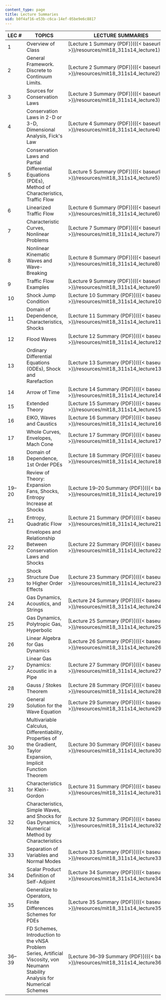 ```yaml
---
content_type: page
title: Lecture Summaries
uid: b0f4af16-e53b-c6ca-14ef-05be9e6c8817
---
```


| LEC # | TOPICS  | LECTURE SUMMARIES |
| --- | --- | --- |
| 1 | Overview of Class | [Lecture 1 Summary (PDF)]({{< baseurl >}}/resources/mit18_311s14_lecture1) |
| 2 | General Framework. Discrete to Continuum Limits.  | [Lecture 2 Summary (PDF)]({{< baseurl >}}/resources/mit18_311s14_lecture2) |
| 3 | Sources for Conservation Laws | [Lecture 3 Summary (PDF)]({{< baseurl >}}/resources/mit18_311s14_lecture3) |
| 4 | Conservation Laws in 2-D or 3-D, Dimensional Analysis, Fick's Law | [Lecture 4 Summary (PDF)]({{< baseurl >}}/resources/mit18_311s14_lecture4) |
| 5 | Conservation Laws and Partial Differential Equations (PDEs), Method of Characteristics, Traffic Flow | [Lecture 5 Summary (PDF)]({{< baseurl >}}/resources/mit18_311s14_lecture5) |
| 6 | Linearized Traffic Flow | [Lecture 6 Summary (PDF)]({{< baseurl >}}/resources/mit18_311s14_lecture6) |
| 7 | Characteristic Curves, Nonlinear Problems | [Lecture 7 Summary (PDF)]({{< baseurl >}}/resources/mit18_311s14_lecture7) |
| 8 | Nonlinear Kinematic Waves and Wave-Breaking | [Lecture 8 Summary (PDF)]({{< baseurl >}}/resources/mit18_311s14_lecture8) |
| 9 | Traffic Flow Examples | [Lecture 9 Summary (PDF)]({{< baseurl >}}/resources/mit18_311s14_lecture9) |
| 10 | Shock Jump Condition | [Lecture 10 Summary (PDF)]({{< baseurl >}}/resources/mit18_311s14_lecture10) |
| 11 | Domain of Dependence, Characteristics, Shocks | [Lecture 11 Summary (PDF)]({{< baseurl >}}/resources/mit18_311s14_lecture11) |
| 12 | Flood Waves | [Lecture 12 Summary (PDF)]({{< baseurl >}}/resources/mit18_311s14_lecture12) |
| 13 | Ordinary Differential Equations (ODEs), Shock and Rarefaction | [Lecture 13 Summary (PDF)]({{< baseurl >}}/resources/mit18_311s14_lecture13) |
| 14 | Arrow of Time | [Lecture 14 Summary (PDF)]({{< baseurl >}}/resources/mit18_311s14_lecture14) |
| 15 | Extended Theory | [Lecture 15 Summary (PDF)]({{< baseurl >}}/resources/mit18_311s14_lecture15) |
| 16 | EIKO, Waves and Caustics | [Lecture 16 Summary (PDF)]({{< baseurl >}}/resources/mit18_311s14_lecture16) |
| 17 | Whole Curves, Envelopes, Mach Cone | [Lecture 17 Summary (PDF)]({{< baseurl >}}/resources/mit18_311s14_lecture17) |
| 18 | Domain of Dependence, 1st Order PDEs | [Lecture 18 Summary (PDF)]({{< baseurl >}}/resources/mit18_311s14_lecture18) |
| 19–20 | Review of Theory: Expansion Fans, Shocks, Entropy Increase at Shocks | [Lecture 19–20 Summary (PDF)]({{< baseurl >}}/resources/mit18_311s14_lecture19_20) |
| 21 | Entropy, Quadratic Flow | [Lecture 21 Summary (PDF)]({{< baseurl >}}/resources/mit18_311s14_lecture21) |
| 22 | Envelopes and Relationship Between Conservation Laws and Shocks | [Lecture 22 Summary (PDF)]({{< baseurl >}}/resources/mit18_311s14_lecture22) |
| 23 | Shock Structure Due to Higher Order Effects | [Lecture 23 Summary (PDF)]({{< baseurl >}}/resources/mit18_311s14_lecture23) |
| 24 | Gas Dynamics, Acoustics, and Strings | [Lecture 24 Summary (PDF)]({{< baseurl >}}/resources/mit18_311s14_lecture24) |
| 25 | Gas Dynamics, Polytropic Gas, Hyperbolic | [Lecture 25 Summary (PDF)]({{< baseurl >}}/resources/mit18_311s14_lecture25) |
| 26 | Linear Algebra for Gas Dynamics | [Lecture 26 Summary (PDF)]({{< baseurl >}}/resources/mit18_311s14_lecture26) |
| 27 | Linear Gas Dynamics: Acoustic in a Pipe | [Lecture 27 Summary (PDF)]({{< baseurl >}}/resources/mit18_311s14_lecture27) |
| 28 | Gauss / Stokes Theorem | [Lecture 28 Summary (PDF)]({{< baseurl >}}/resources/mit18_311s14_lecture28) |
| 29 | General Solution for the Wave Equation | [Lecture 29 Summary (PDF)]({{< baseurl >}}/resources/mit18_311s14_lecture29) |
| 30 | Multivariable Calculus, Differentiability, Properties of the Gradient, Taylor Expansion, Implicit Function Theorem | [Lecture 30 Summary (PDF)]({{< baseurl >}}/resources/mit18_311s14_lecture30) |
| 31 | Characteristics for Klein-Gordon | [Lecture 31 Summary (PDF)]({{< baseurl >}}/resources/mit18_311s14_lecture31) |
| 32 | Characteristics, Simple Waves, and Shocks for Gas Dynamics, Numerical Method by Characteristics | [Lecture 32 Summary (PDF)]({{< baseurl >}}/resources/mit18_311s14_lecture32) |
| 33 | Separation of Variables and Normal Modes | [Lecture 33 Summary (PDF)]({{< baseurl >}}/resources/mit18_311s14_lecture33) |
| 34 | Scalar Product Definition of Self-Adjoint | [Lecture 34 Summary (PDF)]({{< baseurl >}}/resources/mit18_311s14_lecture34) |
| 35 | Generalize to Operators, Finite Differences Schemes for PDEs | [Lecture 35 Summary (PDF)]({{< baseurl >}}/resources/mit18_311s14_lecture35) |
| 36–39 | FD Schemes, Introduction to the vNSA Problem Series, Artificial Viscosity, von Neumann Stability Analysis for Numerical Schemes | [Lecture 36–39 Summary (PDF)]({{< baseurl >}}/resources/mit18_311s14_lecture36to39)